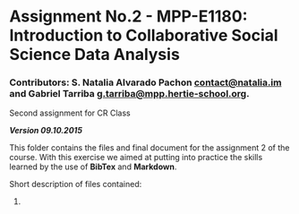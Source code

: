 # Assignment No.2 - MPP-E1180: Introduction to Collaborative Social Science Data Analysis
### Contributors: S. Natalia Alvarado Pachon <a href="mailto:contact@natalia.im">contact@natalia.im</a> and Gabriel Tarriba <a href="g.tarriba@mpp.hertie-school.org">g.tarriba@mpp.hertie-school.org</a>.
Second assignment for CR Class

***Version 09.10.2015***

This folder contains the files and final document for the assignment 2 of the course. With this exercise we aimed at putting into practice the skills learned by the use of **BibTex** and **Markdown**.

Short description of files contained:

1.
